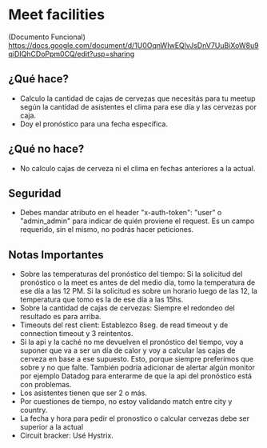 # Meet facilities
(Documento Funcional) https://docs.google.com/document/d/1U0OqnWIwEQlvJsDnV7UuBiXoW8u9qiDIQhCDoPpm0CQ/edit?usp=sharing

## ¿Qué hace?
* Calculo la cantidad de cajas de cervezas que necesitás para tu meetup según la cantidad de asistentes el clima para ese día y las cervezas por caja.
* Doy el pronóstico para una fecha específica.

## ¿Qué no hace?
* No calculo cajas de cerveza ni el clima en fechas anteriores a la actual.


## Seguridad
* Debes mandar atributo en el header "x-auth-token": "user" o "admin_admin" para indicar de quién proviene el request. Es un campo requerido, sin el mismo, no podrás hacer peticiones.

## Notas Importantes
* Sobre las temperaturas del pronóstico del tiempo: Si la solicitud del pronóstico o la meet es antes de del medio día, tomo la temperatura de ese día a las 12 PM. Si la solicitud es sobre un horario luego de las 12, la temperatura que tomo es la de ese día a las 15hs.
* Sobre la cantidad de cajas de cervezas: Siempre el redondeo del resultado es para arriba.
* Timeouts del rest client: Establezco 8seg. de read timeout y de connection timeout y 3 reintentos.
* Si la api y la caché no me devuelven el pronóstico del tiempo, voy a suponer que va a ser un día de calor y voy a calcular las cajas de cerveza en base a ese supuesto. Esto, porque siempre preferimos que sobre y no que falte. También podría adicionar de alertar algún monitor por ejemplo Datadog para enterarme de que la api del pronóstico está con problemas.
* Los asistentes tienen que ser 2 o más.
* Por cuestiones de tiempo, no estoy validando match entre city y country.
* La fecha y hora para pedir el pronostico o calcular cervezas debe ser superior a la actual
* Circuit bracker: Usé Hystrix.